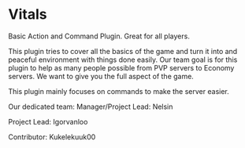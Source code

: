 Vitals
======

Basic Action and Command Plugin. Great for all players.

This plugin tries to cover all the basics of the game and turn it into and peaceful environment with things done easily. 
Our team goal is for this plugin to help as many people possible from PVP servers to Economy servers. We want to give you 
the full aspect of the game.

This plugin mainly focuses on commands to make the server easier.

Our dedicated team:
Manager/Project Lead: Nelsin

Project Lead: Igorvanloo

Contributor: Kukelekuuk00


